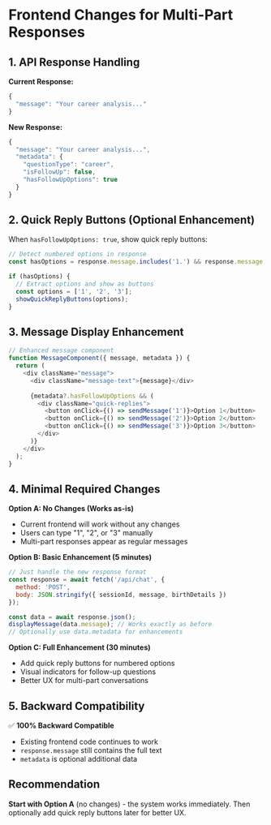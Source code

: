 # Frontend Changes for Multi-Part Responses

## 1. API Response Handling

**Current Response:**
```javascript
{
  "message": "Your career analysis..."
}
```

**New Response:**
```javascript
{
  "message": "Your career analysis...",
  "metadata": {
    "questionType": "career",
    "isFollowUp": false,
    "hasFollowUpOptions": true
  }
}
```

## 2. Quick Reply Buttons (Optional Enhancement)

When `hasFollowUpOptions: true`, show quick reply buttons:

```javascript
// Detect numbered options in response
const hasOptions = response.message.includes('1.') && response.message.includes('2.');

if (hasOptions) {
  // Extract options and show as buttons
  const options = ['1', '2', '3'];
  showQuickReplyButtons(options);
}
```

## 3. Message Display Enhancement

```javascript
// Enhanced message component
function MessageComponent({ message, metadata }) {
  return (
    <div className="message">
      <div className="message-text">{message}</div>
      
      {metadata?.hasFollowUpOptions && (
        <div className="quick-replies">
          <button onClick={() => sendMessage('1')}>Option 1</button>
          <button onClick={() => sendMessage('2')}>Option 2</button>
          <button onClick={() => sendMessage('3')}>Option 3</button>
        </div>
      )}
    </div>
  );
}
```

## 4. Minimal Required Changes

**Option A: No Changes (Works as-is)**
- Current frontend will work without any changes
- Users can type "1", "2", or "3" manually
- Multi-part responses appear as regular messages

**Option B: Basic Enhancement (5 minutes)**
```javascript
// Just handle the new response format
const response = await fetch('/api/chat', {
  method: 'POST',
  body: JSON.stringify({ sessionId, message, birthDetails })
});

const data = await response.json();
displayMessage(data.message); // Works exactly as before
// Optionally use data.metadata for enhancements
```

**Option C: Full Enhancement (30 minutes)**
- Add quick reply buttons for numbered options
- Visual indicators for follow-up questions
- Better UX for multi-part conversations

## 5. Backward Compatibility

✅ **100% Backward Compatible**
- Existing frontend code continues to work
- `response.message` still contains the full text
- `metadata` is optional additional data

## Recommendation

**Start with Option A** (no changes) - the system works immediately. Then optionally add quick reply buttons later for better UX.